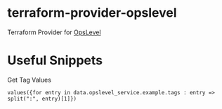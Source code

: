 # terraform-provider-opslevel

Terraform Provider for [OpsLevel](https://opslevel.com)



# Useful Snippets

Get Tag Values

```hcl
values({for entry in data.opslevel_service.example.tags : entry => split(":", entry)[1]})
```